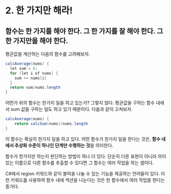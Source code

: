 # 2. 한 가지만 해라!

## **함수는 한 가지를 해야 한다. 그 한 가지를 잘 해야 한다. 그 한 가지만을 해야 한다.**

평균값을 계산하는 다음의 함수를 고려해보자.

```java
calcAverage(nums) {
  let sum = 0;
  for (let i of nums) {
    sum += nums[i]
  }
  return sum/nums.length
}
```

어떤가 위의 함수는 한가지 일을 하고 있는가? 그렇지 않다. 평균값을 구하는 함수 내에서 sum 값을 구하는 일도 하고 있기 때문이다. 다음과 같이 고쳐보자.

```java
calcAverage(nums) {
    return calcSum(nums)/nums.length
}
```

이 함수는 확실히 한가지 일을 하고 있다. 어떤 함수가 한가지 일을 한다는 것은, **함수 내에서 추상화 수준이 하나인 단계만 수행하는 것**을 의미한다.

함수가 한가지만 하는지 판단하는 방법이 하나 더 있다. 단순히 다른 표현이 아니라 의미 있는 이름으로 다른 함수를 추출할 수 있다면 그 함수는 여러 작업을 하는 셈이다.

C\#에서 region 키워드와 같이 블럭을 나눌 수 있는 기능을 제공하는 언어들이 있다. 이런 키워드를 사용하여 함수 내에 섹션을 나눈다는 것은 한 함수에서 여러 작업을 한다는 증거다.

